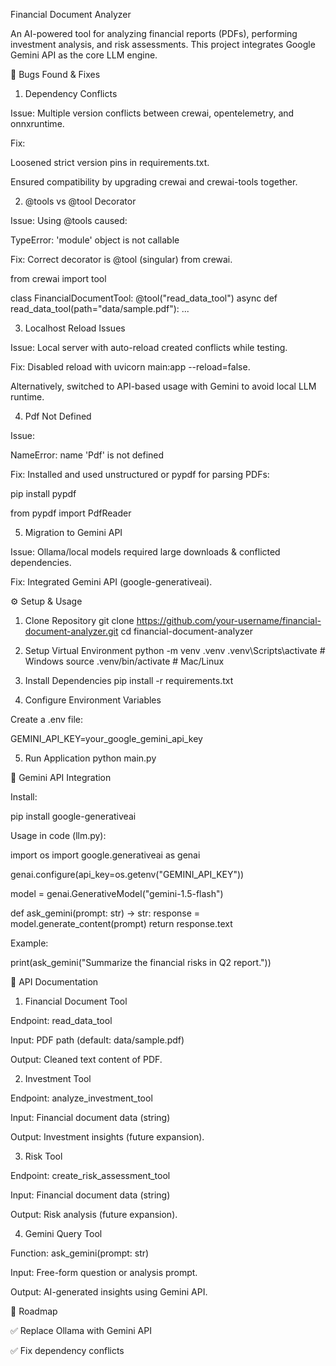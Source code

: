 Financial Document Analyzer

An AI-powered tool for analyzing financial reports (PDFs), performing investment analysis, and risk assessments.
This project integrates Google Gemini API as the core LLM engine.

🚨 Bugs Found & Fixes
1. Dependency Conflicts

Issue: Multiple version conflicts between crewai, opentelemetry, and onnxruntime.

Fix:

Loosened strict version pins in requirements.txt.

Ensured compatibility by upgrading crewai and crewai-tools together.

2. @tools vs @tool Decorator

Issue: Using @tools caused:

TypeError: 'module' object is not callable


Fix: Correct decorator is @tool (singular) from crewai.

from crewai import tool

class FinancialDocumentTool:
    @tool("read_data_tool")
    async def read_data_tool(path="data/sample.pdf"):
        ...

3. Localhost Reload Issues

Issue: Local server with auto-reload created conflicts while testing.

Fix: Disabled reload with uvicorn main:app --reload=false.

Alternatively, switched to API-based usage with Gemini to avoid local LLM runtime.

4. Pdf Not Defined

Issue:

NameError: name 'Pdf' is not defined


Fix: Installed and used unstructured or pypdf for parsing PDFs:

pip install pypdf

from pypdf import PdfReader

5. Migration to Gemini API

Issue: Ollama/local models required large downloads & conflicted dependencies.

Fix: Integrated Gemini API (google-generativeai).

⚙️ Setup & Usage
1. Clone Repository
git clone https://github.com/your-username/financial-document-analyzer.git
cd financial-document-analyzer

2. Setup Virtual Environment
python -m venv .venv
.venv\Scripts\activate    # Windows
source .venv/bin/activate # Mac/Linux

3. Install Dependencies
pip install -r requirements.txt

4. Configure Environment Variables

Create a .env file:

GEMINI_API_KEY=your_google_gemini_api_key

5. Run Application
python main.py

🔑 Gemini API Integration

Install:

pip install google-generativeai


Usage in code (llm.py):

import os
import google.generativeai as genai

genai.configure(api_key=os.getenv("GEMINI_API_KEY"))

model = genai.GenerativeModel("gemini-1.5-flash")

def ask_gemini(prompt: str) -> str:
    response = model.generate_content(prompt)
    return response.text


Example:

print(ask_gemini("Summarize the financial risks in Q2 report."))

📖 API Documentation
1. Financial Document Tool

Endpoint: read_data_tool

Input: PDF path (default: data/sample.pdf)

Output: Cleaned text content of PDF.

2. Investment Tool

Endpoint: analyze_investment_tool

Input: Financial document data (string)

Output: Investment insights (future expansion).

3. Risk Tool

Endpoint: create_risk_assessment_tool

Input: Financial document data (string)

Output: Risk analysis (future expansion).

4. Gemini Query Tool

Function: ask_gemini(prompt: str)

Input: Free-form question or analysis prompt.

Output: AI-generated insights using Gemini API.

🚀 Roadmap

✅ Replace Ollama with Gemini API

✅ Fix dependency conflicts
